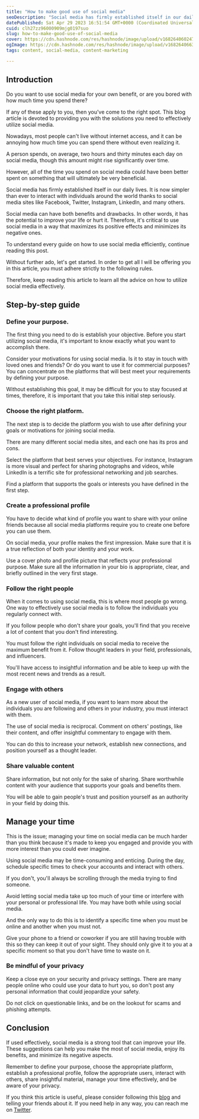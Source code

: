 ```yaml
---
title: "How to make good use of social media"
seoDescription: "Social media has firmly established itself in our daily lives. It is now simpler to interact with individuals around the world thanks to social media."
datePublished: Sat Apr 29 2023 16:51:54 GMT+0000 (Coordinated Universal Time)
cuid: clh27zz96000909mjg0197suo
slug: how-to-make-good-use-of-social-media
cover: https://cdn.hashnode.com/res/hashnode/image/upload/v1682640602472/4aad95c5-ecd3-4307-8bbb-513d27ecf81d.png
ogImage: https://cdn.hashnode.com/res/hashnode/image/upload/v1682640663259/463c5673-d9b4-46b7-a4a6-d0f43d475251.png
tags: content, social-media, content-marketing

---
```


## Introduction

Do you want to use social media for your own benefit, or are you bored with how much time you spend there?

If any of these apply to you, then you've come to the right spot. This blog article is devoted to providing you with the solutions you need to effectively utilize social media.

Nowadays, most people can't live without internet access, and it can be annoying how much time you can spend there without even realizing it.

A person spends, on average, two hours and thirty minutes each day on social media, though this amount might rise significantly over time.

However, all of the time you spend on social media could have been better spent on something that will ultimately be very beneficial.

Social media has firmly established itself in our daily lives. It is now simpler than ever to interact with individuals around the world thanks to social media sites like Facebook, Twitter, Instagram, LinkedIn, and many others.

Social media can have both benefits and drawbacks. In other words, it has the potential to improve your life or hurt it. Therefore, it's critical to use social media in a way that maximizes its positive effects and minimizes its negative ones.

To understand every guide on how to use social media efficiently, continue reading this post.

Without further ado, let's get started. In order to get all I will be offering you in this article, you must adhere strictly to the following rules.

Therefore, keep reading this article to learn all the advice on how to utilize social media effectively.

## Step-by-step guide

### Define your purpose.

The first thing you need to do is establish your objective. Before you start utilizing social media, it's important to know exactly what you want to accomplish there.

Consider your motivations for using social media. Is it to stay in touch with loved ones and friends? Or do you want to use it for commercial purposes? You can concentrate on the platforms that will best meet your requirements by defining your purpose.

Without establishing this goal, it may be difficult for you to stay focused at times, therefore, it is important that you take this initial step seriously.

### Choose the right platform.

The next step is to decide the platform you wish to use after defining your goals or motivations for joining social media.

There are many different social media sites, and each one has its pros and cons.

Select the platform that best serves your objectives. For instance, Instagram is more visual and perfect for sharing photographs and videos, while LinkedIn is a terrific site for professional networking and job searches.

Find a platform that supports the goals or interests you have defined in the first step.

### Create a professional profile

You have to decide what kind of profile you want to share with your online friends because all social media platforms require you to create one before you can use them.

On social media, your profile makes the first impression. Make sure that it is a true reflection of both your identity and your work.

Use a cover photo and profile picture that reflects your professional purpose. Make sure all the information in your bio is appropriate, clear, and briefly outlined in the very first stage.

### Follow the right people

When it comes to using social media, this is where most people go wrong. One way to effectively use social media is to follow the individuals you regularly connect with.

If you follow people who don't share your goals, you'll find that you receive a lot of content that you don't find interesting.

You must follow the right individuals on social media to receive the maximum benefit from it. Follow thought leaders in your field, professionals, and influencers.

You'll have access to insightful information and be able to keep up with the most recent news and trends as a result.

### Engage with others

As a new user of social media, if you want to learn more about the individuals you are following and others in your industry, you must interact with them.

The use of social media is reciprocal. Comment on others' postings, like their content, and offer insightful commentary to engage with them.

You can do this to increase your network, establish new connections, and position yourself as a thought leader.

### Share valuable content

Share information, but not only for the sake of sharing. Share worthwhile content with your audience that supports your goals and benefits them.

You will be able to gain people's trust and position yourself as an authority in your field by doing this.

## Manage your time

This is the issue; managing your time on social media can be much harder than you think because it's made to keep you engaged and provide you with more interest than you could ever imagine.

Using social media may be time-consuming and enticing. During the day, schedule specific times to check your accounts and interact with others.

If you don't, you'll always be scrolling through the media trying to find someone.

Avoid letting social media take up too much of your time or interfere with your personal or professional life. You may have both while using social media.

And the only way to do this is to identify a specific time when you must be online and another when you must not.

Give your phone to a friend or coworker if you are still having trouble with this so they can keep it out of your sight. They should only give it to you at a specific moment so that you don't have time to waste on it.

### Be mindful of your privacy

Keep a close eye on your security and privacy settings. There are many people online who could use your data to hurt you, so don't post any personal information that could jeopardize your safety.

Do not click on questionable links, and be on the lookout for scams and phishing attempts.

## Conclusion

If used effectively, social media is a strong tool that can improve your life. These suggestions can help you make the most of social media, enjoy its benefits, and minimize its negative aspects.

Remember to define your purpose, choose the appropriate platform, establish a professional profile, follow the appropriate users, interact with others, share insightful material, manage your time effectively, and be aware of your privacy.

If you think this article is useful, please consider following this [blog](https://hashnode.com/@harunazakaria) and telling your friends about it. If you need help in any way, you can reach me on [Twitter](https://twitter.com/Harunzakaria0).